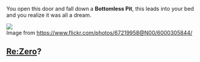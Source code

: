 You open this door and fall down a **Bottomless Pit**, this leads into your bed and you realize it was all a  dream.

![](https://www.flickr.com/photos/67219958@N00/6000305844/)  
Image from https://www.flickr.com/photos/67219958@N00/6000305844/  
## [Re:Zero](../README.md)?  